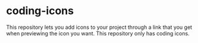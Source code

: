 # coding-icons
This repository lets you add icons to your project through a link that you get when previewing the icon you want. This repository only has coding icons.
